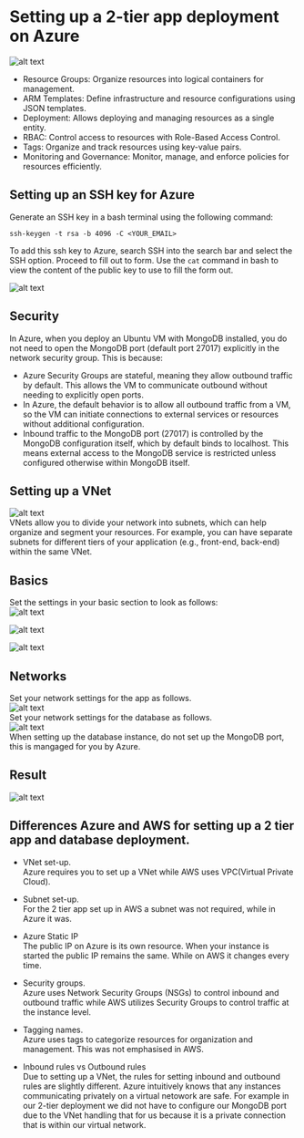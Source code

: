 # Setting up a 2-tier app deployment on Azure
![alt text](/images/image.png)  

- Resource Groups: Organize resources into logical containers for management.
- ARM Templates: Define infrastructure and resource configurations using JSON templates.
- Deployment: Allows deploying and managing resources as a single entity.
- RBAC: Control access to resources with Role-Based Access Control.
- Tags: Organize and track resources using key-value pairs.
- Monitoring and Governance: Monitor, manage, and enforce policies for resources efficiently.

## Setting up an SSH key for Azure

Generate an SSH key in a bash terminal using the following command:

`ssh-keygen -t rsa -b 4096 -C <YOUR_EMAIL>`

To add this ssh key to Azure, search SSH into the search bar and select the SSH option. Proceed to fill out to form. Use the `cat` command in bash to view the content of the public key to use to fill the form out.

![alt text](images/image-1.png)


## Security
In Azure, when you deploy an Ubuntu VM with MongoDB installed, you do not need to open the MongoDB port (default port 27017) explicitly in the network security group. This is because:
- Azure Security Groups are stateful, meaning they allow outbound traffic by default. This allows the VM to communicate outbound without needing to explicitly open ports.
- In Azure, the default behavior is to allow all outbound traffic from a VM, so the VM can initiate connections to external services or resources without additional configuration.
- Inbound traffic to the MongoDB port (27017) is controlled by the MongoDB configuration itself, which by default binds to localhost. This means external access to the MongoDB service is restricted unless configured otherwise within MongoDB itself.
## Setting up a VNet
![alt text](images/image-3.png)<br>
 VNets allow you to divide your network into subnets, which can help organize and segment your resources. For example, you can have separate subnets for different tiers of your application (e.g., front-end, back-end) within the same VNet.
## Basics
Set the settings in your basic section to look as follows:<br>
![alt text](images/image-5.png)

![alt text](images/image-6.png)

![alt text](images/image-7.png)

## Networks
Set your network settings for the app as follows.<br>
![alt text](images/image-11.png)<br>
Set your network settings for the database as follows.<br>
![alt text](images/image-8.png)<br>
When setting up the database instance, do not set up the MongoDB port, this is mangaged for you by Azure.
## Result
![alt text](images/image-12.png)

## Differences Azure and AWS for setting up a 2 tier app and database deployment.
- VNet set-up.<br>
  Azure requires you to set up a VNet while AWS uses VPC(Virtual Private Cloud).

- Subnet set-up.<br>
  For the 2 tier app set up in AWS a subnet was not required, while in Azure it was.

- Azure Static IP<br>
  The public IP on Azure is its own resource. When your instance is started the public IP remains the same. While on AWS it changes every time.

- Security groups.<br>
  Azure uses Network Security Groups (NSGs) to control inbound and outbound traffic while AWS utilizes Security Groups to control traffic at the instance level.

- Tagging names.<br>
  Azure uses tags to categorize resources for organization and management. This was not emphasised in AWS.

- Inbound rules vs Outbound rules<br>
  Due to setting up a VNet, the rules for setting inbound and outbound rules are slightly different. Azure intuitively knows that any instances communicating privately on a virtual netowork are safe. For example in our 2-tier deployment we did not have to configure our MongoDB port due to the VNet handling that for us because it is a private connection that is within our virtual network.